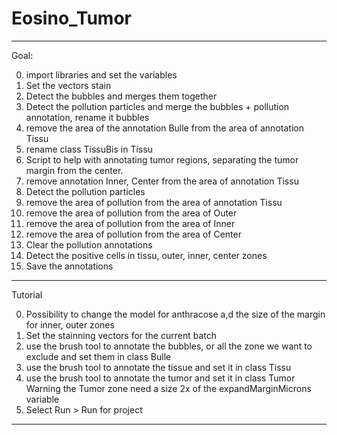 # Eosino_Tumor

 **************************************************************************
 Goal:
 
 0) import libraries and set the variables 
 1) Set the vectors stain
 2) Detect the bubbles and merges them together
 2) Detect the pollution particles and merge the bubbles + pollution annotation, rename it bubbles
 3) remove the area of the annotation Bulle from the area of annotation Tissu
 3) rename class TissuBis in Tissu
 4) Script to help with annotating tumor regions, separating the tumor margin from the center. 
 5) remove annotation Inner, Center from the area of annotation Tissu
 6) Detect the pollution particles
 7) remove the area of pollution from the area of annotation Tissu
 8) remove the area of pollution from the area of Outer
 9) remove the area of pollution from the area of Inner
 9) remove the area of pollution from the area of Center
 10) Clear the pollution annotations
 11) Detect the positive cells in tissu, outer, inner, center zones
 12) Save the annotations
 **************************************************************************
 Tutorial
 
 0) Possibility to change the model for anthracose a,d the size of the margin for inner, outer zones
 1) Set the stainning vectors for the current batch 
 2) use the brush tool to annotate the bubbles, or all the zone we want to exclude and set them in class Bulle
 3) use the brush tool to annotate the tissue and set it in class Tissu
 4) use the brush tool to annotate the tumor and set it in class Tumor 
 Warning the Tumor zone need a size 2x of the expandMarginMicrons variable
 5) Select Run > Run for project
 **************************************************************************

